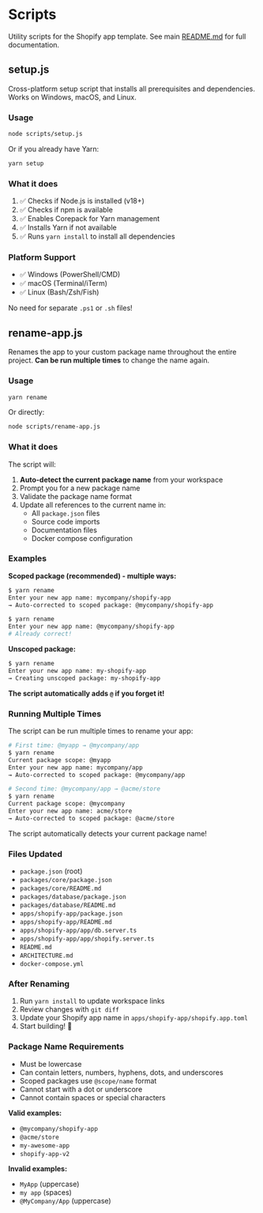 # Scripts

Utility scripts for the Shopify app template. See main [README.md](../README.md) for full documentation.

## setup.js

Cross-platform setup script that installs all prerequisites and dependencies. Works on Windows, macOS, and Linux.

### Usage

```bash
node scripts/setup.js
```

Or if you already have Yarn:

```bash
yarn setup
```

### What it does

1. ✅ Checks if Node.js is installed (v18+)
2. ✅ Checks if npm is available
3. ✅ Enables Corepack for Yarn management
4. ✅ Installs Yarn if not available
5. ✅ Runs `yarn install` to install all dependencies

### Platform Support

- ✅ Windows (PowerShell/CMD)
- ✅ macOS (Terminal/iTerm)
- ✅ Linux (Bash/Zsh/Fish)

No need for separate `.ps1` or `.sh` files!

## rename-app.js

Renames the app to your custom package name throughout the entire project. **Can be run multiple times** to change the name again.

### Usage

```bash
yarn rename
```

Or directly:

```bash
node scripts/rename-app.js
```

### What it does

The script will:
1. **Auto-detect the current package name** from your workspace
2. Prompt you for a new package name
3. Validate the package name format
4. Update all references to the current name in:
   - All `package.json` files
   - Source code imports
   - Documentation files
   - Docker compose configuration

### Examples

**Scoped package (recommended) - multiple ways:**
```bash
$ yarn rename
Enter your new app name: mycompany/shopify-app
→ Auto-corrected to scoped package: @mycompany/shopify-app
```

```bash
$ yarn rename
Enter your new app name: @mycompany/shopify-app
# Already correct!
```

**Unscoped package:**
```bash
$ yarn rename
Enter your new app name: my-shopify-app
→ Creating unscoped package: my-shopify-app
```

**The script automatically adds `@` if you forget it!**

### Running Multiple Times

The script can be run multiple times to rename your app:

```bash
# First time: @myapp → @mycompany/app
$ yarn rename
Current package scope: @myapp
Enter your new app name: mycompany/app
→ Auto-corrected to scoped package: @mycompany/app

# Second time: @mycompany/app → @acme/store
$ yarn rename
Current package scope: @mycompany
Enter your new app name: acme/store
→ Auto-corrected to scoped package: @acme/store
```

The script automatically detects your current package name!

### Files Updated

- `package.json` (root)
- `packages/core/package.json`
- `packages/core/README.md`
- `packages/database/package.json`
- `packages/database/README.md`
- `apps/shopify-app/package.json`
- `apps/shopify-app/README.md`
- `apps/shopify-app/app/db.server.ts`
- `apps/shopify-app/app/shopify.server.ts`
- `README.md`
- `ARCHITECTURE.md`
- `docker-compose.yml`

### After Renaming

1. Run `yarn install` to update workspace links
2. Review changes with `git diff`
3. Update your Shopify app name in `apps/shopify-app/shopify.app.toml`
4. Start building! 🚀

### Package Name Requirements

- Must be lowercase
- Can contain letters, numbers, hyphens, dots, and underscores
- Scoped packages use `@scope/name` format
- Cannot start with a dot or underscore
- Cannot contain spaces or special characters

**Valid examples:**
- `@mycompany/shopify-app`
- `@acme/store`
- `my-awesome-app`
- `shopify-app-v2`

**Invalid examples:**
- `MyApp` (uppercase)
- `my app` (spaces)
- `@MyCompany/App` (uppercase)

